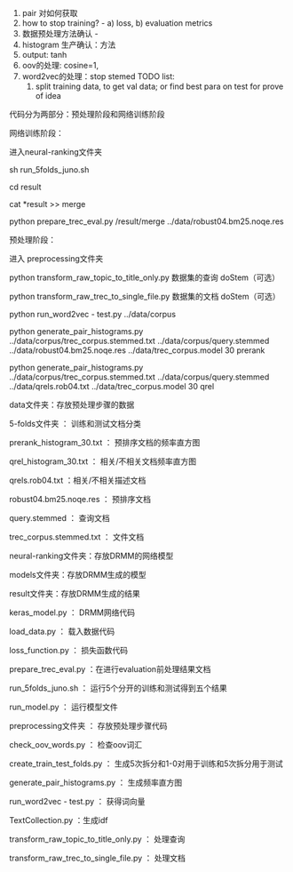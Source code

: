 1. pair 对如何获取
2. how to stop training?  - a) loss, b) evaluation metrics
3. 数据预处理方法确认 - 
4. histogram 生产确认：方法
5. output: tanh 
6. oov的处理: cosine=1, 
7. word2vec的处理：stop stemed
TODO list: 
    1) split training data, to get val data; or find best para on test for prove of idea




代码分为两部分：预处理阶段和网络训练阶段

网络训练阶段：

进入neural-ranking文件夹  

sh run_5folds_juno.sh 

cd result

cat *result >> merge

python prepare_trec_eval.py /result/merge ../data/robust04.bm25.noqe.res

预处理阶段：

进入 preprocessing文件夹

python transform_raw_topic_to_title_only.py  数据集的查询 doStem（可选）

python transform_raw_trec_to_single_file.py  数据集的文档 doStem（可选）

python run_word2vec - test.py  ../data/corpus

python generate_pair_histograms.py ../data/corpus/trec_corpus.stemmed.txt ../data/corpus/query.stemmed ../data/robust04.bm25.noqe.res ../data/trec_corpus.model 30 prerank

python generate_pair_histograms.py ../data/corpus/trec_corpus.stemmed.txt ../data/corpus/query.stemmed ../data/qrels.rob04.txt ../data/trec_corpus.model 30 qrel



data文件夹：存放预处理步骤的数据

5-folds文件夹 ： 训练和测试文档分类

prerank_histogram_30.txt ： 预排序文档的频率直方图

qrel_histogram_30.txt ： 相关/不相关文档频率直方图

qrels.rob04.txt ：相关/不相关描述文档

robust04.bm25.noqe.res ： 预排序文档

query.stemmed ： 查询文档

trec_corpus.stemmed.txt ： 文件文档



neural-ranking文件夹：存放DRMM的网络模型

models文件夹：存放DRMM生成的模型

result文件夹：存放DRMM生成的结果

keras_model.py ： DRMM网络代码

load_data.py ： 载入数据代码

loss_function.py ： 损失函数代码

prepare_trec_eval.py ：在进行evaluation前处理结果文档

run_5folds_juno.sh ： 运行5个分开的训练和测试得到五个结果

run_model.py ： 运行模型文件



preprocessing文件夹 ： 存放预处理步骤代码

check_oov_words.py ： 检查oov词汇

create_train_test_folds.py ： 生成5次拆分和1-0对用于训练和5次拆分用于测试

generate_pair_histograms.py ： 生成频率直方图

run_word2vec - test.py ： 获得词向量

TextCollection.py ：生成idf

transform_raw_topic_to_title_only.py ： 处理查询

transform_raw_trec_to_single_file.py ： 处理文档
